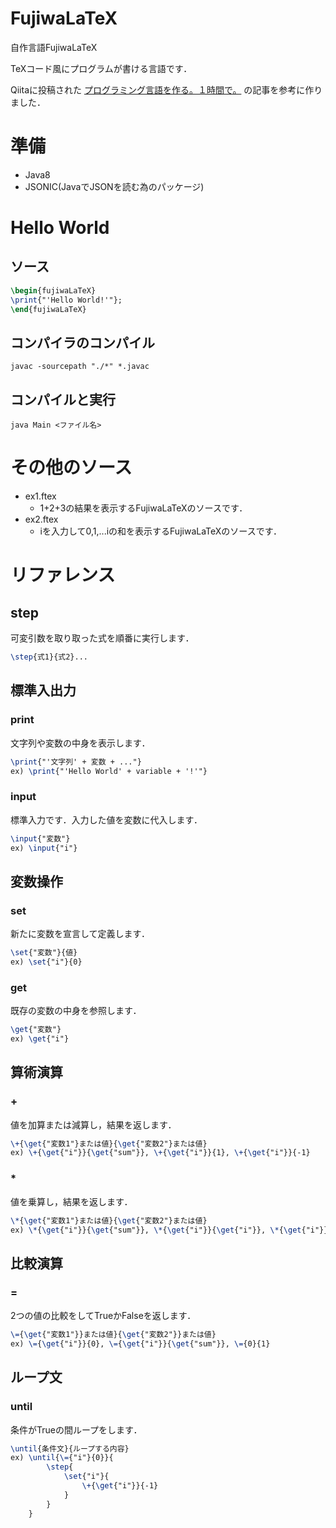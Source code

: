 # FujiwaLaTeX
自作言語FujiwaLaTeX

TeXコード風にプログラムが書ける言語です．

Qiitaに投稿された
[プログラミング言語を作る。１時間で。](http://qiita.com/shuetsu@github/items/ac21e597265d6bb906dc)
の記事を参考に作りました．

# 準備
* Java8
* JSONIC(JavaでJSONを読む為のパッケージ)

# Hello World
## ソース
``` tex
\begin{fujiwaLaTeX}
\print{"'Hello World!'"};
\end{fujiwaLaTeX}
```

## コンパイラのコンパイル
``` shell
javac -sourcepath "./*" *.javac
```

## コンパイルと実行
``` shell
java Main <ファイル名>
```

# その他のソース
* ex1.ftex
    * 1+2+3の結果を表示するFujiwaLaTeXのソースです．
* ex2.ftex
    * iを入力して0,1,...iの和を表示するFujiwaLaTeXのソースです．

# リファレンス
## step
可変引数を取り取った式を順番に実行します．
``` tex
\step{式1}{式2}...
```
## 標準入出力
### print
文字列や変数の中身を表示します．
``` tex
\print{"'文字列' + 変数 + ..."}
ex) \print{"'Hello World' + variable + '!'"}
```
### input
標準入力です．入力した値を変数に代入します．
``` tex
\input{"変数"}
ex) \input{"i"}
```
## 変数操作
### set
新たに変数を宣言して定義します．
``` tex
\set{"変数"}{値}
ex) \set{"i"}{0}
```
### get
既存の変数の中身を参照します．
``` tex
\get{"変数"}
ex) \get{"i"}
```
## 算術演算
### +
値を加算または減算し，結果を返します．
``` tex
\+{\get{"変数1"}または値}{\get{"変数2"}または値}
ex) \+{\get{"i"}}{\get{"sum"}}, \+{\get{"i"}}{1}, \+{\get{"i"}}{-1}
```
### *
値を乗算し，結果を返します．
``` tex
\*{\get{"変数1"}または値}{\get{"変数2"}または値}
ex) \*{\get{"i"}}{\get{"sum"}}, \*{\get{"i"}}{\get{"i"}}, \*{\get{"i"}}{-1}
```
## 比較演算
### =
2つの値の比較をしてTrueかFalseを返します．
``` tex
\={\get{"変数1"}}または値}{\get{"変数2"}}または値}
ex) \={\get{"i"}}{0}, \={\get{"i"}}{\get{"sum"}}, \={0}{1}
```
## ループ文
### until
条件がTrueの間ループをします．
``` tex
\until{条件文}{ループする内容}
ex) \until{\={"i"}{0}}{
        \step{
            \set{"i"}{
                \+{\get{"i"}}{-1}
            }
        }
    }
```